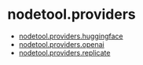 # nodetool.providers

- [nodetool.providers.huggingface](providers/huggingface.md)
- [nodetool.providers.openai](providers/openai.md)
- [nodetool.providers.replicate](providers/replicate.md)
